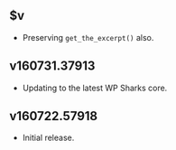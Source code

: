 ## $v

- Preserving `get_the_excerpt()` also.

## v160731.37913

- Updating to the latest WP Sharks core.

## v160722.57918

- Initial release.
